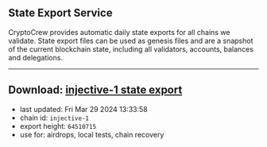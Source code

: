 ## State Export Service
CryptoCrew provides automatic daily state exports for all chains we validate. State export files can be used as genesis files and are a snapshot of the current blockchain state, including all validators, accounts, balances and delegations.

---
**Download: [injective-1 state export](https://dl-eu2.ccvalidators.com/SERVICE/injective/injective-1_export_64510715.json)**
---

- last updated: Fri Mar 29 2024 13:33:58
- chain id: `injective-1`
- export height: `64510715`
- use for: airdrops, local tests, chain recovery
